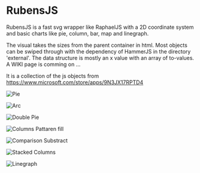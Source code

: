 # RubensJS

RubensJS is a fast svg wrapper like RaphaelJS with a 2D coordinate system and basic charts like pie, column, bar, map and linegraph.

The visual takes the sizes from the parent container in html. Most objects can be swiped through with the dependency of HammerJS in the directory 'external'. The data structure is mostly an x value with an array of to-values. A WIKI page is comming on ...

It is a collection of the js objects from https://www.microsoft.com/store/apps/9N3JX17RPTD4 

![Pie](/jpg/pie.jpg)

![Arc](/jpg/pie_arc.jpg)

![Double Pie](/jpg/pie_double.jpg)

![Columns Pattaren fill](/jpg/columns_stripes.jpg)

![Comparison Substract](/jpg/incomings.jpg)

![Stacked Columns](/jpg/columns_stacked.jpg)

![Linegraph](/jpg/linegraph.png)
